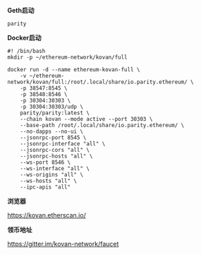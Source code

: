 **Geth启动**

```
parity
```

**Docker启动**

```
#! /bin/bash
mkdir -p ~/ethereum-network/kovan/full

docker run -d --name ethereum-kovan-full \
    -v ~/ethereum-network/kovan/full:/root/.local/share/io.parity.ethereum/ \
    -p 38547:8545 \
    -p 38548:8546 \
    -p 30304:30303 \
    -p 30304:30303/udp \
    parity/parity:latest \
    --chain kovan --mode active --port 30303 \
    --base-path /root/.local/share/io.parity.ethereum/ \
    --no-dapps --no-ui \
    --jsonrpc-port 8545 \
    --jsonrpc-interface "all" \
    --jsonrpc-cors "all" \
    --jsonrpc-hosts "all" \
    --ws-port 8546 \
    --ws-interface "all" \
    --ws-origins "all" \
    --ws-hosts "all" \
    --ipc-apis "all"
```

**浏览器**

https://kovan.etherscan.io/

**领币地址**

https://gitter.im/kovan-network/faucet

